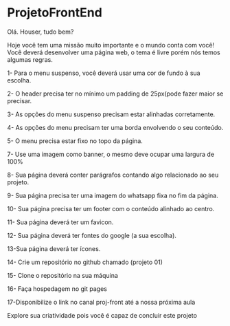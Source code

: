# ProjetoFrontEnd
Olá. Houser, tudo bem?

Hoje você tem uma missão muito importante e o mundo conta com você! 
Você deverá desenvolver uma página web, o tema é livre porém nós temos algumas regras.

1-  Para o menu suspenso, você deverá usar uma cor de fundo à sua escolha.

2- O header precisa ter no mínimo um padding de 25px(pode fazer maior se precisar.

3- As opções do menu suspenso precisam estar alinhadas corretamente.

4- As opções do menu precisam ter uma borda envolvendo o seu conteúdo.

5- O menu precisa estar fixo no topo da página.

7- Use uma imagem como banner, o mesmo deve ocupar uma largura de 100%

8- Sua página deverá conter parágrafos contando algo relacionado ao seu projeto.

9- Sua página precisa ter uma imagem do whatsapp fixa no fim da página.

10- Sua página precisa ter um footer com o conteúdo alinhado ao centro.

11- Sua página deverá ter um favicon.

12- Sua página deverá ter fontes do google (a sua escolha).

13-Sua página deverá ter ícones.

14- Crie um repositório no github chamado (projeto 01)

15- Clone o repositório na sua máquina

16- Faça hospedagem no git pages

17-Disponibilize o link no canal proj-front até a nossa próxima aula

Explore sua criatividade pois você é capaz de concluir este projeto
